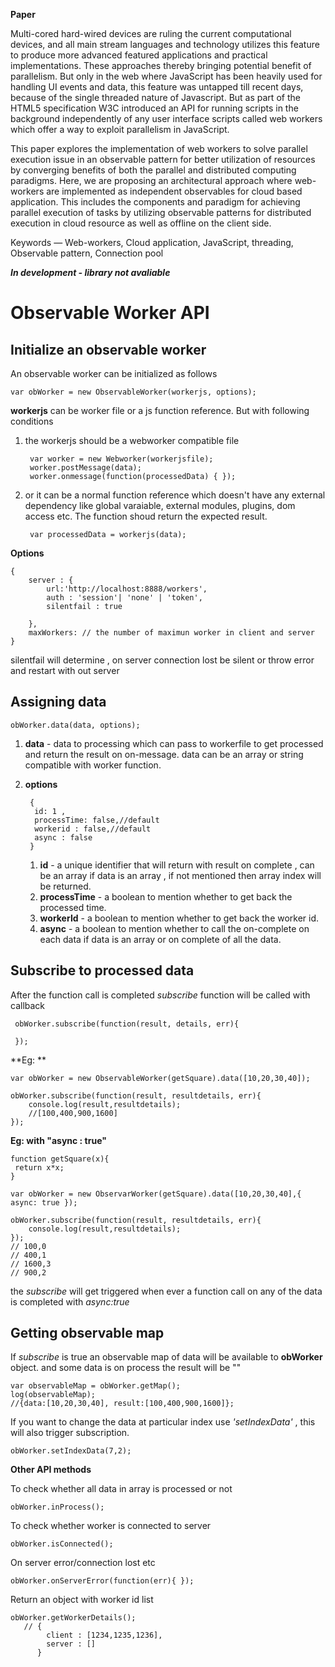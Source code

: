 
**Paper**

Multi-cored hard-wired devices are ruling the current computational devices, and
all main stream languages and technology utilizes this feature to produce more advanced
featured applications and practical implementations. These approaches thereby bringing
potential benefit of parallelism. But only in the web where JavaScript has been heavily
used for handling UI events and data, this feature was untapped till recent days, because
of the single threaded nature of Javascript. But as part of the HTML5 specification W3C
introduced an API for running scripts in the background independently of any user
interface scripts called web workers which offer a way to exploit parallelism in
JavaScript.

This paper explores the implementation of web workers to solve parallel execution issue
in an observable pattern for better utilization of resources by converging benefits of both
the parallel and distributed computing paradigms. Here, we are proposing an architectural
approach where web-workers are implemented as independent observables for cloud
based application. This includes the components and paradigm for achieving parallel
execution of tasks by utilizing observable patterns for distributed execution in cloud
resource as well as offline on the client side.

Keywords — Web-workers, Cloud application, JavaScript, threading, Observable
pattern, Connection pool


***In development - library not avaliable***

Observable Worker API
=====================

Initialize an observable worker
-------------------------------
An observable worker can be initialized as follows

    var obWorker = new ObservableWorker(workerjs, options);

**workerjs** can be worker file or a js function reference. But with following conditions

1. the workerjs should be a webworker compatible file

        var worker = new Webworker(workerjsfile);
        worker.postMessage(data);
        worker.onmessage(function(processedData) { });

2. or it can be a normal function reference which doesn't have any external dependency like global varaiable, external modules, plugins, dom access etc. The function shoud return the expected result.

        var processedData = workerjs(data);


**Options**

    {
        server : {
            url:'http://localhost:8888/workers',
            auth : 'session'| 'none' | 'token',
            silentfail : true

        },
        maxWorkers: // the number of maximun worker in client and server
    }

silentfail will determine , on server connection lost be silent or throw error and restart with out server


Assigning data
------------------

    obWorker.data(data, options);


1.  **data**  - data to processing which can pass to workerfile to get processed and return the result on on-message.
data can be an array or string compatible with worker function.

2. **options**

        {
         id: 1 ,
         processTime: false,//default
         workerid : false,//default
         async : false
        }
    1.  **id** -  a unique identifier that will return with result on complete , can be an array if data is an array , if not mentioned then array index will be returned.
   2.    **processTime** - a boolean to mention whether to get back the processed time.
   3.    **workerId** - a boolean to mention whether to get back the worker id.
   4.    **async** -  a boolean to mention whether to call the on-complete on each data if data is an array or on complete of all the data.


Subscribe to  processed data
------------------------

After the function call is completed  *subscribe* function will be called with  callback


     obWorker.subscribe(function(result, details, err){

     });

**Eg: **

    var obWorker = new ObservableWorker(getSquare).data([10,20,30,40]);

    obWorker.subscribe(function(result, resultdetails, err){
        console.log(result,resultdetails);
        //[100,400,900,1600]
    });
**Eg: with "async : true"**

    function getSquare(x){
     return x*x;
    }

    var obWorker = new ObservarWorker(getSquare).data([10,20,30,40],{ async: true });

    obWorker.subscribe(function(result, resultdetails, err){
        console.log(result,resultdetails);
    });
    // 100,0
    // 400,1
    // 1600,3
    // 900,2
the *subscribe* will get triggered when ever a function call on any of the data is completed with *async:true*

Getting observable map
----------------------

If *subscribe* is true an observable map of data will be available to **obWorker** object. and some data is on process the result will be ""



    var observableMap = obWorker.getMap();
    log(observableMap);
    //{data:[10,20,30,40], result:[100,400,900,1600]};

If you want to change the data at particular index use *'setIndexData'* , this will also trigger subscription.

    obWorker.setIndexData(7,2);


**Other API methods**

To check whether all data in array is processed or not

    obWorker.inProcess();

 To check whether worker is connected to server

    obWorker.isConnected();

On server error/connection lost etc

    obWorker.onServerError(function(err){ });

Return an object with worker id list

    obWorker.getWorkerDetails();
       // {
            client : [1234,1235,1236],
            server : []
          }
